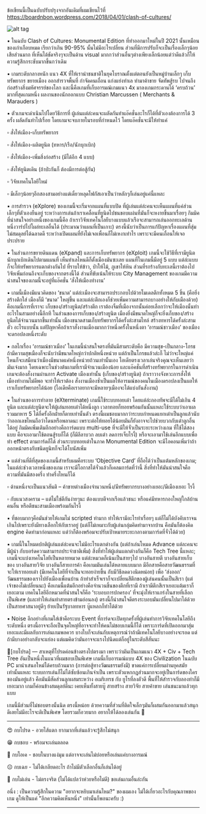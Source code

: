 ข้อเขียนนี้เป็นฉบับปรับปรุงจากอันเดิมที่ผมเขียนไว้ที่ https://boardnbon.wordpress.com/2018/04/01/clash-of-cultures/

![alt tag](https://github.com/SisadaR/BoardNBon/blob/main/images/clash_of_cultures/P1133225.jpg?raw=true)

▪️ ในฉบับ Clash of Cultures: Monumental Edition ที่ทำออกมาใหม่ในปี 2021 นั้นเหมือนของเก่าเกือบหมด เรียกว่าเกิน 90-95% นั้นไม่มีอะไรเปลี่ยน ส่วนที่มีการปรับก็จะเป็นเรื่องเล็กๆน้อยเสียส่วนมาก ที่เห็นได้ชัดจริงๆจะเป็นด้าน visual มากกว่าส่วนอื่นๆต่างเพียงเล็กน้อยแต่ว่าดีแล้วก็ให้ความรู้สึกกระชับมากขึ้นกว่าเดิม

▪️ เกมระดับกลางหนัก แนว 4X ที่ให้เรานำชนชาติในยุคโบราณตั้งแต่ตอนยังเป็นหมู่บ้านเล็กๆ เก็บทรัพยากร ขยายเมือง ออกสำรวจพื้นที่ กำจัดคนเถื่อน แก่งแย่งทำเล ทำมาค้าขาย จัดทัพสู้รบ ไปจนถึงก่อสร้างสิ่งมหัศจรรย์ของโลก และนี้คือเกมที่เก็บอารมณ์เกมแนว 4x มาลงเกมกระดานได้ ‘ครบถ้วน’ มากที่สุดเกมหนึ่ง ผลงานของนักออกแบบ Christian Marcussen ( Merchants & Marauders )

▪️ ตัวเกมจะดำเนินไปโดยวิธีการที่ ผู้เล่นแต่ล่ะคนจะผลัดกันทำแอ๊คชั่นอะไรก็ได้ที่ตัวเองต้องการได้ 3 ครั้ง ผลัดกันทำไปเรื่อย โดยเกมจะจบภายในรอบที่กำหนดไว้ โดยแอ๊คชั่นจะมีให้ทำแค่

▫️ สั่งให้เมือง-เก็บทรัพยากร

▫️ สั่งให้เมือง-ผลิตยูนิต (ทหาร/เรือ/นักบุกเบิก)

▫️ สั่งให้เมือง-เพิ่มสิ่งก่อสร้าง (มีได้อีก 4 แบบ)

▫️ สังให้ยูนิตเดิน (ถ้าป่ะกันก็ ต้องมีการต่อสู้กัน)

▫️ วิจัยเทคโนโลยีใหม่

▫️ มีเล็กๆน้อยๆอีกสองสามอย่างแต่เดี๋ยวหลุดโฟกัสเอาเป็นว่าหลักๆก็เล่นอยู่แค่นี้แหละ

▪️ การสำรวจ (eXplore) ของเกมนี้จะเริ่มจากแผนที่แบบปิด ที่ผู้เล่นแต่ล่ะคนจะเห็นแผนที่แค่ส่วนเล็กๆที่ตัวเองยืนอยู่ ระหว่างการเล่นถ้าเราเคลื่อนที่ยูนิตไปชนขอบแผ่นที่มันก็จะหงายขึ้นมาเรื่อยๆ กิมมิคที่น่าสนใจอย่างหนึ่งของเกมนี้คือ ถ้าเราวิจัยเทคโนโลยีบางแบบแล้วเรือจะสามารถเล่นออกทะเลด้านหนึ่งวาร์ปไปโผล่ทะเลอื่นได้ (ประมาณว่าแผนที่เป็นเกาะ) ตรงนี้นับว่าเป็นการแก้ปัญหาเรื่องแผนที่สุ่มไม่สมดุลย์ได้ฉลาดดี ระหว่างเปิดแผนที่ยังไม่เจอเพื่อนก็ไม่เหงาเท่าไร เพราะจะมีคนเถื่อนให้เจอประปราย

▪️ ในส่วนการขยายดินแดน (eXpand) และการเก็บทรัพยากร (eXploit) เกมนี้จะใช้วิธีที่เรามียูนิตนักบุกเบิกเดินไปตามแผนที่ เห็นทำเลไหนดีก็ตั้งเมืองมันซะเลย แผนที่ในเกมนี้มีอยู่ 5 แบบ แต่ล่ะแบบก็จะให้ทรัพยากรแตกต่างกันไป ที่ราบให้ข้าว, ป่าให้ไม้, ภูเขาให้หิน ส่วนที่รกร้างกับทะเลนี้เราต้องไปวิจัยเพิ่มก่อนถึงจะเก็บของจากตรงนี้ได้ ส่วนที่ขับเน้นให้ระบบ City Management ของเกมมีความน่าสนใจของเกมนี้จะอยู่ที่แอ๊คชั่น ‘สั่งให้เมืองทำงาน’

▪️ เกมนี้เมืองมีแนวคิดของ ‘ขนาด’ แต่ล่ะเมืองจะสามารถประกอบไปด้วยโมเดลตึกทั้งหมด 5 ชิ้น (คือยิ่งสร้างตึกใส่ เมืองก็มี ‘ขนาด’ ใหญ่ขึ้น และแต่ล่ะตึกเองก็ช่วยเพิ่มความสามารถบางอย่างให้กับเมืองด้วย) คือเกมนี้การที่เราจะ เก็บของ/สร้างยูนิต/สร้างตึก เราต้องจิ้มที่เมืองจากนั้นค่อยเลือกว่าจะให้เมืองนั้นทำอะไรในสามอย่างนี้อีกที ในส่วนของการเก็บของ/สร้างยูนิต เมืองยิ่งมีขนาดใหญ่ก็จะยิ่งเก็บของ/สร้างยูนิตได้จำนวนมากขึ้นเท่านั้น เมืองขนาดสามเก็บทรัพยากรได้ครั้งล่ะสามไทล์ สร้างทหารได้ครั้งล่ะสามตัว อะไรแบบนั้น แต่ปัญหาคือถ้าเราสั่งงานเมืองมากกว่าหนึ่งครั้งในหนึ่งตา ‘อารมณ์ชาวเมือง’ ของเมืองจะดรอปลงหนึ่งระดับ

▪️ กลไกเรื่อง ‘อารมณ์ชาวเมือง’ ในเกมนี้น่าสนใจตรงที่มันมีสามระดับคือ มีความสุข-เป็นกลาง-โกรธ ถ้ามีความสุขเมืองก็จะนับว่ามีขนาดใหญ่กว่าปกติหนึ่งหน่วย แต่ถ้าเป็นโกรธแล้วล่ะก็ ไม่ว่าจะใหญ่แค่ไหนก็จะเสมือนว่าเมืองมีขนาดแค่หนึ่งหน่วยถ้วนเท่านั้นเอง ไอเดียตรงเวลาเล่นจริงคุณจะเห็นเลยว่ามันเจ๋งมาก โดยเฉพาะในช่วงต้นเกมที่เรามีจำนวนเมืองน้อย และแอ๊คชั่นที่สร้างทรัพยากรในการดำเนินเกมจะต้องสั่งงานผ่านการ Activate เมืองเท่านั้น (เก็บของ/สร้างยูนิต) ถ้าเราวางจังหวะการสั่งให้เมืองทำงานไม่ดีพอ จะทำให้เราต้อง สั่งงานเมืองซ้ำเป็นผลให้อารมณ์ของคนในเมืองดรอปลงเป็นผลให้เราเก็บทรัพยากรได้น้อย (ไอเดียคือเราอยากจะมีหลายๆเมืองจะได้แบ่งกันสั่งงาน)

▪️ ในส่วนของการทำลาย (eXterminate) เกมนี้ใช้ระบบทอยเต๋า โดยแต่ล่ะกองทัพจะมีได้ไม่เกิน 4 ยูนิต และแต่ล่ะยูนิตจะให้ผู้เล่นทอยเต๋าได้หนึ่งลูก เวลาทอยก็ทอยพร้อมกันนั้นแหละใช้ระบบว่าเอาผลรวมมาหาร 5 ได้กี่ครั้งอีกฝ่ายก็ตายเท่านั้นตัว ตรงนี้ผมชอบมากกว่าระบบกำหนดแยกเต๋าเป็นลูกแล้วนับว่าออกเลขไหนถือว่าโดนหรือพลาดนะ เพราะต่อให้ทอยได้น้อยมันก็ยังอาจจะไปช่วยบวกกับเต๋าลูกอื่นได้อยู่ กิมมิคเพิ่มเติมอีกอย่างคือการ์ดแบบ multi-use ที่จะมีให้จั่วเป็นระยะระหว่างเกม ที่ใช้ได้สองแบบ คือจะเอามาใช้ตอนสู้รบก็ได้ (ก็มีลีลาบวก ลบเต๋า ลดการเจ็บไรงี้) หรือจะเอามาใช้เล่นอีกแบบเพื่อทำ effect ตามการ์ดก็ได้ ส่วนระบบทอยเต๋าในภาค Monumental Edition จะมีไอคอนเพิ่มว่าถ้าออกหน้าตรงกับชนิดยูนิทก็จะได้โบนัสเพิ่ม

▪️ แต่ส่วนที่ดีที่สุดของเกมนี้สำหรับผมคือระบบ ‘Objective Card’ ที่ถือได้ว่าเป็นแต้มหลักของเกม; ในแต่ล่ะช่วงเวลาหนึ่งของเกม เราจะมีโอกาสได้จั่วแล้วก็เคลมการ์ดที่ว่านี้ สิ่งที่ทำให้มันน่าสนใจคือความที่มันมีสองครึ่ง ทำครึ่งไหนก็ได้ 

▫️ ด้านหนึ่งจะเป็นแนวสันติ – ค้าขายต่างเมืองจำนวนหนึ่ง/มีทรัพยากรบางอย่างเยอะ/มีเมืองเยอะ ไรงี้ 

▫️ กับแนวสงคราม – แต่ไม่ใช่ตีกันง่ายๆนะ ต้องแบบตีจากเรือแล้วชนะ หรือแค่มีทหารกองใหญ่ใกล้บ้านคนอื่น หรือตีชนะสามเมืองพร้อมกันไรงี้

▪️ ที่ชอบมากๆคือมันช่วยให้เกมไม่ scripted ท่ามาก ทำให้เรามีอะไรทำเรื่อยๆ แต่ก็ไม่ได้บังคับเราจนเกินไปเพราะยังมีทางเลือกให้กับเราอยู่ (แต่ก็ไม่เหมาะกับผู้เล่นกลุ่มคิดท่ามาจากบ้าน คือมันก็ต้องคิด engine คิดท่ามาก่อนแหละ แต่ว่าก็ต้องพร้อมจะปรับเป้าหมายระยะกลางตามการ์ดที่จั่วได้ด้วย)

▪️ เกมนี้ในโหมดปกติผู้เล่นแต่ล่ะคนจะไม่มีอะไรแตกต่างกัน (แต่ถ้าเล่นโหมด Advance แต่ละคนจะมีผู้นำ กับบอร์ดความสามารถประจำชาติเพิ่ม) สิ่งที่ทำให้ผู้เล่นแตกต่างกันก็คือ Tech Tree นี้แหละ; เกมนี้จะแบ่งเทคโนโลยีเป็นหลายหมวด แต่ล่ะหมวดก็เน้นเป็นสายๆไป บางอันสายตี บางอันสายเก็บของ บางอันสายวิจัย บางอันก็สายการค้า คือเกมมันเล่นได้หลายแบบมาก มีอีกสายคือสายวัฒนธรรมที่จะให้เราทอยเต๋า (มีเทคโนโลยีที่จำเป็นจะทอยง่ายขึ้น กับมีวิธีลดดวงนิดหน่อย) เพื่อ ‘ส่งออก’ วัฒนธรรมของเราไปยังเมืองเพื่อนบ้าน ถ้าทำสำเร็จเราก็จะเปลี่ยนสีตึกของผู้เล่นคนนั้นเป็นสีเรา (แต่เจ้าของไม่เปลี่ยนนะ) คือเกมนี้แต้มอีกอย่างคือจำนวนชิ้นของตึกที่เรามี ถ้าเรามีตึกสีเราเยอะแต้มเราก็เยอะตาม เทคโนโลยีอีกหมวดที่น่าสนใจก็คือ ‘ระบอบการปกครอง’ ที่จะมุ่งให้เราแกร่งในสายที่เลือกเป็นพิเศษ (และทำให้เล่นท่าสายตรงข้ามอ่อนลง) ตรงนี้ก็น่าสนใจดีตรงระบอบมันเปลี่ยนไปมาได้ด้วย เป็นสายศาสนาอยู่ดีๆ ย้ายเป็นรัฐบาลทหาร บู๊แหลกก็ทำได้ด้วย

▪️ Noise อีกอย่างที่เกมใส่เข้าคือระบบ Event ที่การ์ดจะเปิดทุกครั้งที่ผู้เล่นทำการวิจัยเทคโนโลยีถึงระดับหนึ่ง ตรงนี้อาจจะถือเป็นจุดใหญ่ที่อาจจะทำให้คนไม่ชอบเกมนี้ก็ได้ เพราะการ์ดที่เปิดออกมาสุ่มเยอะและมีผลกับการเล่นเกมพอควร บางใบก็จะเล่นกับเหตุการณ์ว่าถ้ามีเทคโนโลยีบางอย่างจะรอด แต่ถ้ามีบางอย่างกลับจะแย่ลง แต่ผมคิดว่ามันอาจจะแรงไปนิดแต่ก็อยู่ในระดับสีสันนะ

🐸[กบโปรด] — สาเหตุที่โปรดค่อนข้างตรงไปตรงมา เพราะว่ามันเป็นเกมแนว 4X + Civ + Tech Tree อันเป็นหนึ่งในแนวที่ผมชอบเป็นพิเศษ เกมนี้เก็บอารมณ์แบบ 4X ของ Civilization ในฉบับ PC มานำเสนอใหม่ได้ครบถ้วนมาก (การต่อสู้ทางวัฒนธรรมยังมี) ขาดแค่การเปลี่ยนผ่านยุคสมัยเท่านั้นแหละ ระบบการเล่นก็ไม่ได้ซับซ้อนเกินจำเป็น เพราะตัวแหกกฎส่วนมากจะอยู่เป็นการ์ดของใครของมันอยู่แล้ว คือมันมีสัดส่วนลูกผสมระหว่าง อเมริเทรช กับ ยูโรที่ลงตัวดี พื้นที่ให้สำรวจกับลองท่าก็มีเยอะมาก เกมก็ค่อนข้างสมดุลย์ดีนะ เคยเห็นทั้งสายบู๊ สายสร้าง สายวิจัย สายค้าขาย เล่นชนะมาแล้วทุกแบบ

เกมนี้มีส่วนที่ไม่ชอบตรงนั้นนิด ตรงนี้หน่อย ด้วยความที่ส่วนที่ติดใจเล็กๆมันก็ผสมกันออกมาแล้วสนุกดีเลยไม่มีอะไรจะติเป็นพิเศษ โดยรวมก็อวยมาก อยากให้ได้ลองเล่นกัน 🙂

---

😍 กบโปรด - อวยไส้แตก ยากมากที่เล่นแล้วจะรู้สึกไม่สนุก

😁 กบชอบ - พร้อมจะเล่นตลอด

🙂 กบโอเค - ชอบในบางแง่มุม แต่อาจจะเล่นไม่บ่อยหรือเล่นแค่บางอารมณ์

😐 กบเฉย - ไม่ได้เกลียดอะไร ถ้าไม่มีตัวเลือกอื่นก็เล่นได้อยู่

🖕 กบไม่เล่น - ไม่ตรงจริต (ไม่ได้แปลว่าห่วยหรือไม่ดี) ขอเล่นเกมอื่นล่ะกัน

อนึ่ง : เป็นความรู้สึกในความ "อยากจะหยิบมาเล่นไหม?" ของผมเอง ไม่ได้เกี่ยวอะไรกับคุณภาพของเกม ดูให้เป็นแค่ "อีกความคิดเห็นหนึ่ง" เท่านั้นก็พอนะครับ :)

---